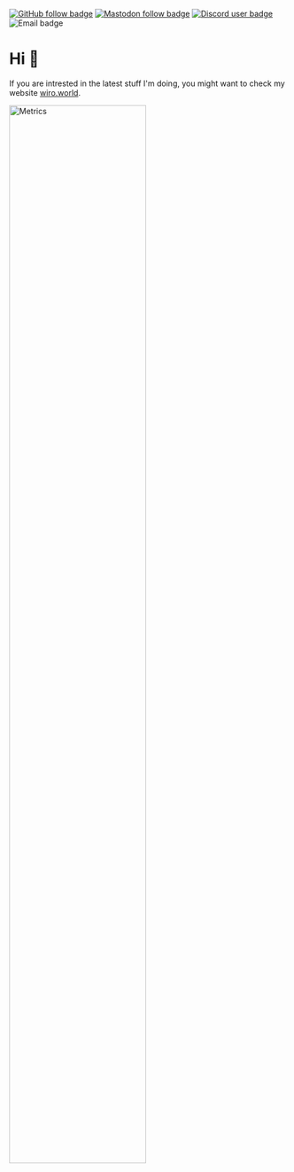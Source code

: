 [![GitHub follow badge](https://img.shields.io/github/followers/mrnossiom?label=Follow&style=social)](https://github.com/mrnossiom)
[![Mastodon follow badge](https://img.shields.io/mastodon/follow/114655358032327022?domain=piaille.fr)](https://piaille.fr/@wiro)
[![Discord user badge](https://img.shields.io/badge/Discord-mrnossiom-3178C6?style=social&logo=Discord)](https://discord.com/users/414017710091927552)
![Email badge](https://img.shields.io/badge/Mail-milo%40wiro.world-6D4AFF?style=social&logo=protonmail)

# Hi :wave:

If you are intrested in the latest stuff I'm doing, you might want to check my website [wiro.world](https://wiro.world).

<img alt="Metrics" style="width:70%;" src="https://gist.githubusercontent.com/mrnossiom/a6a60000aa7170b2ea668e138dabc107/raw/metrics.svg">
